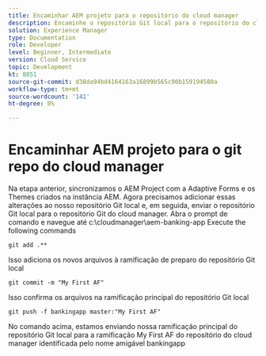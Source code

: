 ```yaml
---
title: Encaminhar AEM projeto para o repositório do cloud manager
description: Encaminhe o repositório Git local para o repositório do cloud manager
solution: Experience Manager
type: Documentation
role: Developer
level: Beginner, Intermediate
version: Cloud Service
topic: Development
kt: 8851
source-git-commit: d38da94bd4164163a16899b565c90b159194580a
workflow-type: tm+mt
source-wordcount: '141'
ht-degree: 0%

---
```



# Encaminhar AEM projeto para o git repo do cloud manager

Na etapa anterior, sincronizamos o AEM Project com a Adaptive Forms e os Themes criados na instância AEM.
Agora precisamos adicionar essas alterações ao nosso repositório Git local e, em seguida, enviar o repositório Git local para o repositório Git do cloud manager.
Abra o prompt de comando e navegue até c:\cloudmanager\aem-banking-app Execute the following commands

```
git add .**
```

Isso adiciona os novos arquivos à ramificação de preparo do repositório Git local

```
git commit -m "My First AF"
```

Isso confirma os arquivos na ramificação principal do repositório Git local

```
git push -f bankingapp master:"My First AF"
```

No comando acima, estamos enviando nossa ramificação principal do repositório Git local para a ramificação My First AF do repositório do cloud manager identificada pelo nome amigável bankingapp



